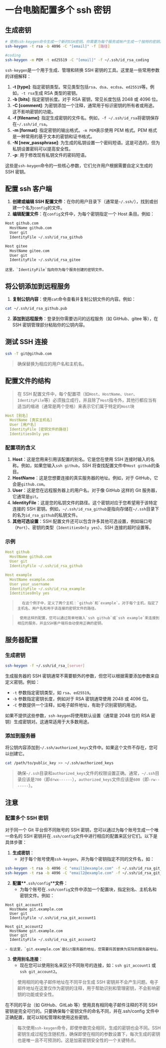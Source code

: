 # 一台电脑配置多个 ssh 密钥

## 生成密钥

```Bash
# 使用ssh-keygen命令生成一个新的SSH密钥。你需要为每个服务或帐户生成一个独特的密钥。
ssh-keygen -t rsa -b 4096 -C "[email]" -f [路径]

#coding
ssh-keygen -m PEM -t ed25519 -C "[email]" -f ~/.ssh/id_rsa_coding

```

`ssh-keygen`是一个用于生成、管理和转换 SSH 密钥的工具。这里是一些常用参数的详细解释：

1. **-t [type]**: 指定密钥类型。常见类型包括`rsa`、`dsa`、`ecdsa`、`ed25519`等。例如，`-t rsa`生成 RSA 类型的密钥。
2. **-b [bits]**: 指定密钥长度。对于 RSA 密钥，常见长度包括 2048 或 4096 位。
3. **-C [comment]**: 为密钥添加一个注释，通常用于标识密钥的所有者或用途。这不影响密钥的功能。
4. **-f [filename]**: 指定生成密钥的文件名。例如，`-f ~/.ssh/id_rsa`将密钥保存在`~/.ssh/id_rsa`。
5. **-m [format]**: 指定密钥的输出格式。`-m PEM`表示使用 PEM 格式。PEM 格式是一种常用的基于文本的密钥和证书格式。
6. **-N [new_passphrase]**: 为生成的私钥设置一个密码短语。这是可选的，但为私钥设置密码可以提高安全性。
7. **-p**: 用于修改现有私钥文件的密码短语。

这些是`ssh-keygen`命令的一些核心参数，它们允许用户根据需要自定义生成的 SSH 密钥。

## 配置 ssh 客户端

1. **创建或编辑 SSH 配置文件**：在你的用户目录下（通常是`~/.ssh/`），找到或创建一个名为`config`的文件。
2. **编辑配置文件**：在`config`文件中，为每个密钥指定一个 Host 条目。例如：

```Bash
Host github.com
  HostName github.com
  User git
  IdentityFile ~/.ssh/id_rsa_github

Host gitee
  HostName gitee.com
  User git
  IdentityFile ~/.ssh/id_rsa_gitee

```

    这里，`IdentityFile`指向你为每个服务创建的密钥文件。

## 将公钥添加到远程服务

1. **复制公钥内容**：使用`cat`命令查看并复制公钥文件的内容。例如：

```Bash
cat ~/.ssh/id_rsa_github.pub

```

2. **添加到远程服务**：登录到你需要访问的远程服务（如 GitHub、gitee 等），在 SSH 密钥管理部分粘贴你的公钥内容。

## 测试 SSH 连接

```Bash
ssh -T git@github.com

```

> 确保替换为相应的用户名和主机名。

## 配置文件的结构

> 在 SSH 配置文件中，每个配置项（如`Host`、`HostName`、`User`、`IdentityFile`等）必须独立成行，并且除了`Host`指令外，其他行都应当有适当的缩进（通常是两个空格）来表示它们属于特定的`Host`块

```YAML
Host [别名]
  HostName [真实主机名]
  User [用户名]
  IdentityFile [密钥文件的路径]
  IdentitiesOnly yes

```

### 配置项的含义

1. **Host**：这是您用来引用该配置的别名。它是您在使用 SSH 连接时输入的名称。例如，如果您输入`ssh github`，SSH 将查找配置文件中`Host github`的条目。
2. **HostName**：这是您想要连接的真实服务器的地址。例如，对于 GitHub，它会是`github.com`。
3. **User**：这是您在远程服务器上的用户名。对于像 GitHub 这样的 Git 服务器，它通常是`git`。
4. **IdentityFile**：这是您的私钥文件的路径。这个密钥对应于您希望用于该特定连接的 SSH 密钥。例如，`~/.ssh/id_rsa_github`是指向存储在`~/.ssh`目录下的名为`id_rsa_github`的私钥文件。
5. **其他可选设置**：SSH 配置文件还可以包含许多其他可选设置，例如端口号（`Port`）、密钥的类型（`IdentitiesOnly yes`）、SSH 连接的超时设置等。

### 示例

```YAML
Host github
  HostName github.com
  User git
  IdentityFile ~/.ssh/id_rsa_github

Host example
  HostName example.com
  User your_username
  IdentityFile ~/.ssh/id_rsa_example
  IdentitiesOnly yes

```

>       在这个例子中，定义了两个主机：`github`和`example`。对于每个主机，指定了主机名、用户名和用于该连接的密钥文件的路径。

>      使用这样的配置，您可以通过简单地输入`ssh github`或`ssh example`来连接到相应的服务，并且SSH客户端将自动使用正确的密钥。

## 服务器配置

### 生成密钥

```Bash
ssh-keygen -f ~/.ssh/id_rsa_[server]

```

生成服务器的 SSH 密钥通常不需要额外的参数，但您可以根据需要添加参数来自定义密钥。例如：

- `-t` 参数指定密钥类型，如 `rsa`、`ed25519`。
- `-b` 参数指定密钥长度，例如对于 RSA 密钥通常使用 2048 或 4096 位。
- `-C` 参数提供一个注释，如电子邮件地址，有助于识别密钥的用途。

如果不提供这些参数，`ssh-keygen`将使用默认设置（通常是 2048 位的 RSA 密钥）生成密钥对。这通常适用于大多数用途。

### 添加到服务器

将公钥内容添加到`~/.ssh/authorized_keys`文件中。如果这个文件不存在，您可以创建它。

```Bash
cat /path/to/public_key >> ~/.ssh/authorized_keys

```

> 确保`~/.ssh`目录和`authorized_keys`文件的权限设置正确。通常，`~/.ssh`目录应该是`700`（即`drwx------`），`authorized_keys`文件应该是`600`（即`-rw-------`）。

## 注意

### 配置多个 SSH 密钥

对于同一个 Git 平台但不同账号的 SSH 密钥，您可以通过为每个账号生成一个唯一命名的 SSH 密钥并在`.ssh/config`文件中进行相应的配置来区分它们。以下是具体步骤：

1. **生成密钥**：
   - 对于每个账号使用`ssh-keygen`，并为每个密钥指定不同的文件名，如：

```Bash
ssh-keygen -t rsa -b 4096 -C "email1@example.com" -f ~/.ssh/id_rsa_git_account1
ssh-keygen -t rsa -b 4096 -C "email2@example.com" -f ~/.ssh/id_rsa_git_account2
```

2. **配置\*\***`.ssh/config`\***\*文件**：
   - 为每个账号在`.ssh/config`文件中添加一个配置块，指定别名、主机名和密钥文件。例如：

```text
Host git_account1
  HostName git.example.com
  User git
  IdentityFile ~/.ssh/id_rsa_git_account1

Host git_account2
  HostName git.example.com
  User git
  IdentityFile ~/.ssh/id_rsa_git_account2
```

    - 在这里，`git.example.com`是Git服务器的地址，您需要将其替换为实际的服务器地址。

3. **使用别名连接**：
   - 现在您可以使用别名来区分不同账号的连接，如：`ssh git_account1` 或 `ssh git_account2`。

> 使用相同的电子邮件地址在不同平台生成 SSH 密钥并不会产生问题。电子邮件地址在这里仅作为密钥的注释，用于帮助识别和管理密钥，不会影响密钥的功能或安全性。

在不同的平台（如 GitHub、GitLab 等）使用具有相同电子邮件注释的不同 SSH 密钥是完全可行的。只要确保每个密钥文件的命名不同，并在.ssh/config 文件中正确配置，就可以轻松管理和使用这些密钥。

> 每次使用`ssh-keygen`命令，即使参数完全相同，生成的密钥也会不同。SSH 密钥生成过程包含随机性，确保即使在相同的参数设置下，每次生成的密钥也是唯一且不可预测的。这是加密密钥安全性的一个关键特点。
